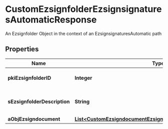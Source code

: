 

# CustomEzsignfolderEzsignsignaturesAutomaticResponse

An Ezsignfolder Object in the context of an EzsignsignaturesAutomatic path

## Properties

| Name | Type | Description | Notes |
|------------ | ------------- | ------------- | -------------|
|**pkiEzsignfolderID** | **Integer** | The unique ID of the Ezsignfolder |  |
|**sEzsignfolderDescription** | **String** | The description of the Ezsignfolder |  |
|**aObjEzsigndocument** | [**List&lt;CustomEzsigndocumentEzsignsignaturesAutomaticResponse&gt;**](CustomEzsigndocumentEzsignsignaturesAutomaticResponse.md) |  |  |



